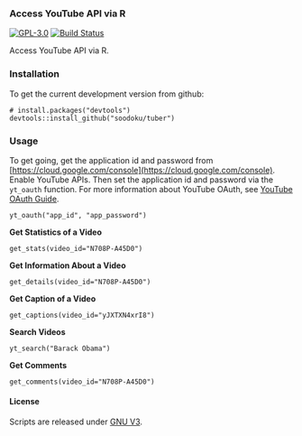 ### Access YouTube API via R

[![GPL-3.0](http://img.shields.io/:license-gpl-blue.svg)](http://opensource.org/licenses/GPL-3.0)
[![Build Status](https://travis-ci.org/soodoku/tuber.svg?branch=master)](https://travis-ci.org/soodoku/tuber)

Access YouTube API via R.

### Installation

To get the current development version from github:

```{r install}
# install.packages("devtools")
devtools::install_github("soodoku/tuber")
```

### Usage

To get going, get the application id and password from [https://cloud.google.com/console](https://cloud.google.com/console). Enable YouTube APIs. Then set the application id and password via the `yt_oauth` function. For more information about YouTube OAuth, see [YouTube OAuth Guide](https://developers.google.com/youtube/v3/guides/authentication).

```{r yt_oauth}
yt_oauth("app_id", "app_password")
```

**Get Statistics of a Video**

```{r get_stats}
get_stats(video_id="N708P-A45D0")
```

**Get Information About a Video**

```{r get_stats}
get_details(video_id="N708P-A45D0")
```

**Get Caption of a Video**

```{r get_captions}
get_captions(video_id="yJXTXN4xrI8")
```

**Search Videos**
```{r yt_search}
yt_search("Barack Obama")
```

**Get Comments**
```{r get_comments}
get_comments(video_id="N708P-A45D0")
```


#### License
Scripts are released under [GNU V3](http://www.gnu.org/licenses/gpl-3.0.en.html).

